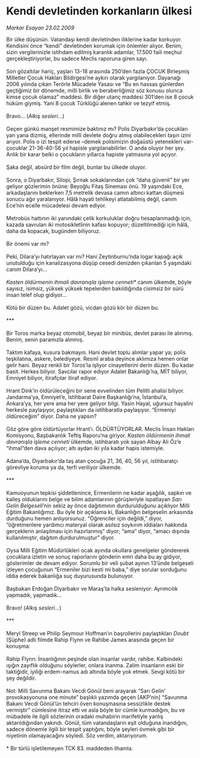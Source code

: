 # Kendi devletinden korkanların ülkesi

*Markar Esayan 23.02.2009*

<div class="taraf_structure_2col_1zq">
<div class="margen_n">



 <p>Bir ülke düşünün. Vatandaşı kendi devletinden iliklerine kadar korkuyor. Kendisini önce “kendi” devletinden korumak için önlemler alıyor. Benim, sizin vergilerinizle istihdam edilmiş karanlık adamlar, 17.500 faili meçhul gerçekleştiriyorlar, bu sadece Meclis raporuna giren sayı. <br/><br/>Son gözaltılar hariç, yaşları 13-18 arasında 250’den fazla ÇOCUK Birleşmiş Milletler Çocuk Hakları Bildirgesi’ne aykırı olarak yargılanıyor. Dayanağı 2006 yılında çıkan Terörle Mücadele Yasası ve “Bu en hassas günlerden geçtiğimiz bir dönemde, milli birlik ve beraberliğimiz söz konusu olunca kimse çocuk olamaz” maddesi. Bir diğer utanç maddesi 301’den ise 8 çocuk hüküm giymiş. Yani 8 çocuk Türklüğü alenen tahkir ve tezyif etmiş. <br/><br/>Bravo... (<i>Alkış sesleri</i>...) <br/><br/>Geçen günkü manşet resmimize baktınız mı? Polis Diyarbakır’da çocukları yan yana dizmiş, ellerinde milli devlete doğru atmış olabilecekleri taşın izini arıyor. Polis o izi tespit ederse –demek polisimizin doğaüstü yetenekleri var- çocuklar 21-36-40-56 yıl hapisle yargılanabilirler. O anda oluyor her şey. Anlık bir karar belki o çocukların yıllarca hapiste yatmasına yol açıyor. <br/><br/>Şaka değil, absürd bir film değil, bunlar bu ülkede oluyor. <br/><br/>Sonra, o Diyarbakır, Silopi, Şırnak sokaklarından çok “daha güvenli” bir yer geliyor gözlerimin önüne: Beyoğlu Fitaş Sineması önü. 19 yaşındaki Ece, arkadaşlarını beklerken 7,5 metrelik devasa camın altıncı kattan düşmesi sonucu ağır yaralanıyor. Hâlâ hayati tehlikeyi atlatabilmiş değil, canım Ece’nin ecelle mücadelesi devam ediyor. <br/><br/>Metrobüs hattının iki yanındaki çelik korkuluklar doğru hesaplanmadığı için, kazada savrulan iki motosikletlinin kafası kopuyor; düzeltilmediği için hâlâ, daha da kopacak, bugünden biliyoruz. <br/><br/>Bir önemi var mı? <br/><br/>Peki, Dilara’yı hatırlayan var mı? Hani Zeytinburnu’nda logar kapağı açık unutulduğu için kanalizasyona düşüp cesedi denizden çıkarılan 5 yaşındaki canım Dilara’yı...<i> <br/><br/>Kasten öldürmenin ihmali davranışla işleme cenneti*</i> canım ülkemde, böyle sayısız, isimsiz, yüksek yüksek tepelerden bakıldığında cisimsiz bir sürü insan telef olup gidiyor... <br/><br/>Kötü bir düzen bu. Adalet gözü, vicdan gözü kör bir düzen bu. <br/><br/>*** <br/><br/>Bir Toros marka beyaz otomobil, beyaz bir minibüs, devlet parası ile alınmış. Benim, senin paramızla alınmış. <br/><br/>Taktım kafaya, kusura bakmayın. Hani devlet toplu alımlar yapar ya; polis teşkilatına, askere, belediyeye. Resmî araba deyince aklımıza hemen onlar gelir hani. Beyaz renkli bir Toros’la işliyor cinayetlerini derin düzen. Bu kadar basit. Herkes biliyor. Savcılar rapor ediyor Adalet Bakanlığı’na, MİT biliyor, Emniyet biliyor, itirafçılar itiraf ediyor. <br/><br/>Hrant Dink’in öldürüleceğini bir sene evvelinden tüm Pelitli ahalisi biliyor. Jandarma’ya, Emniyet’e, İstihbarat Daire Başkanlığı’na, İstanbul’a, Ankara’ya, her yere ama her yere geliyor bilgi. Yasin Hayal, uğursuz hayalini herkesle paylaşıyor, paylaştıkları da istihbaratla paylaşıyor. “Ermeniyi öldüreceğim” diyor. Daha ne yapsın? <br/><br/>Göz göre göre öldürtüyorlar Hrant’ı. ÖLDÜRTÜYORLAR. Meclis İnsan Hakları Komisyonu, Başbakanlık Teftiş Raporu’na giriyor. <i>Kasten öldürmenin ihmali davranışla işleme cenneti </i>ülkemde, istihbaratı yok sayan Albay Ali Öz’e “ihmal”den dava açılıyor; altı aydan iki yıla kadar hapis istemiyle. <br/><br/>Adana’da, Diyarbakır’da taş atan çocuğa 21, 36, 40, 56 yıl, istihbaratçı görevliye koruma ya da, terfi veriliyor ülkemde. <br/><br/>*** <br/><br/>Kamuoyunun tepkisi şiddetlenince, Ermenilerin ne kadar aşağılık, sapkın ve kalleş olduklarını belge ve bilim adamlarının görüşleriyle ispatlayan <i>Sarı Gelin Belgeseli</i>’nin sekiz ay önce dağıtımının durdurulduğunu açıklıyor Milli Eğitim Bakanlığımız. Bu öyle bir açıklama ki, Bakanlığın belgeselin arkasında durduğunu hemen anlıyorsunuz. “Öğrenciler için değildi,” diyor, “öğretmenlere yardımcı materyal olarak asılsız soykırım iddiaları hakkında gerçeklerin anlaşılması için hazırlanmış” diyor; “ama” diyor, “amacı dışında kullanılmıştır, dağıtım durdurulmuştur” diyor. <br/><br/>Oysa Milli Eğitim Müdürlükleri ocak ayında okullara genelgeler göndererek çocuklara izletin ve sonuç raporlarını gönderin emri daha bu ay gidiyor, gösterimler de devam ediyor. Sorumlu bir veli şubat ayının 13’ünde belgeseli izleyen çocuğunun “Ermeniler bizi kesti mi baba,” diye sorular sorduğunu iddia ederek bakanlığa suç duyurusunda bulunuyor. <br/><br/>Başbakan Erdoğan Diyarbakır ve Maraş’ta halka sesleniyor: Ayrımcılık yapmadık, yapmadık... <br/><br/>Bravo! (<i>Alkış sesleri...</i>) <br/><br/>*** <br/><br/>Meryl Streep ve Philip Seymour Hoffman’ın başrollerini paylaştıkları <i>Doubt</i> (Şüphe) adlı filmde Rahip Flynn ve Rahibe James arasında geçen bir konuşma: <br/><br/>Rahip Flynn: İnsanlığının peşinde olan insanlar vardır, rahibe. Kalbindeki ışığın zayıflık olduğunu söylerler, onlara inanma. Zalim insanların eski bir taktiğidir, iyiliği erdem-namus adı altında böyle yok etmek. Sevgi kötü bir şey değildir. <br/><br/>Not: Milli Savunma Bakanı Vecdi Gönül beni arayarak “Sarı Gelin’ provokasyonuna one minute” başlıklı yazımda geçen [AKP’nin] “Savunma Bakanı Vecdi Gönül’ün tehciri öven konuşmasına sessizlikle destek vermiştir” cümlesine itiraz etti ve asla böyle bir cümle kurmadığını, bu ve mübadele ile ilgili sözlerinin oradaki muhabirin marifetiyle yanlış aktarıldığından yakındı. Gönül, tüm vatandaşların eşit olduğuna inandığını, sadece dönemle ilgili bir tespit yaptığını, böyle şeyleri övmek gibi bir niyetinin olamayacağını söyledi. Söz verdim, aktarıyorum. <br/><br/>* Bir türlü işletilemeyen TCK 83. maddeden ilhamla.</p>

<br/>


<div id="taraf_not">
</div>

</div>


</div>
